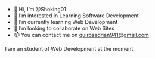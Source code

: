 - 👋 Hi, I’m @Shoking01
- 👀 I’m interested in Learning Software Development
- 🌱 I’m currently learning Web Development
- 💞️ I’m looking to collaborate on Web Sites
- 📫 You can contact me on quirosadrian941@gmail.com

I am an student of Web Development at the moment.

<!---
Shoking01/Shoking01 is a ✨ special ✨ repository because its `README.md` (this file) appears on your GitHub profile.
You can click the Preview link to take a look at your changes.
--->

